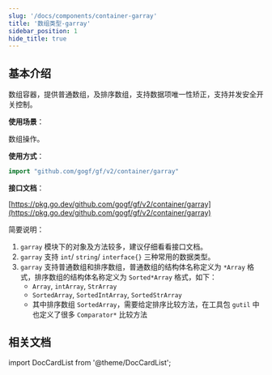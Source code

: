 ```yaml
---
slug: '/docs/components/container-garray'
title: '数组类型-garray'
sidebar_position: 1
hide_title: true
---
```


## 基本介绍

数组容器，提供普通数组，及排序数组，支持数据项唯一性矫正，支持并发安全开关控制。

**使用场景**：

数组操作。

**使用方式**：

```go
import "github.com/gogf/gf/v2/container/garray"
```

**接口文档**：

[https://pkg.go.dev/github.com/gogf/gf/v2/container/garray](https://pkg.go.dev/github.com/gogf/gf/v2/container/garray)

简要说明：

1. `garray` 模块下的对象及方法较多，建议仔细看看接口文档。
2. `garray` 支持 `int`/ `string`/ `interface{}` 三种常用的数据类型。
3. `garray` 支持普通数组和排序数组，普通数组的结构体名称定义为 `*Array` 格式，排序数组的结构体名称定义为 `Sorted*Array` 格式，如下：
   - `Array`, `intArray`, `StrArray`
   - `SortedArray`, `SortedIntArray`, `SortedStrArray`
   - 其中排序数组 `SortedArray`，需要给定排序比较方法，在工具包 `gutil` 中也定义了很多 `Comparator*` 比较方法

## 相关文档

import DocCardList from '@theme/DocCardList';

<DocCardList />